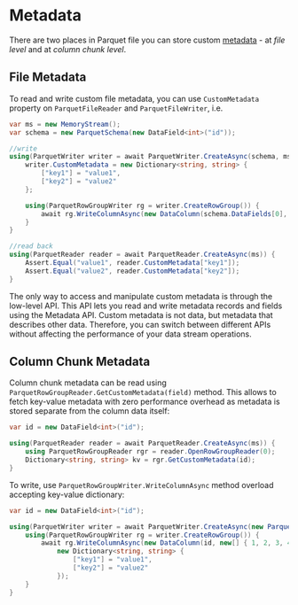 # Metadata

There are two places in Parquet file you can store custom [metadata](https://parquet.apache.org/docs/file-format/metadata/) - at *file level* and at *column chunk level*.

## File Metadata

To read and write custom file metadata, you can use `CustomMetadata` property on `ParquetFileReader` and `ParquetFileWriter`, i.e.

```csharp
var ms = new MemoryStream();
var schema = new ParquetSchema(new DataField<int>("id"));

//write
using(ParquetWriter writer = await ParquetWriter.CreateAsync(schema, ms)) {
    writer.CustomMetadata = new Dictionary<string, string> {
        ["key1"] = "value1",
        ["key2"] = "value2"
    };

    using(ParquetRowGroupWriter rg = writer.CreateRowGroup()) {
        await rg.WriteColumnAsync(new DataColumn(schema.DataFields[0], new[] { 1, 2, 3, 4 }));
    }
}

//read back
using(ParquetReader reader = await ParquetReader.CreateAsync(ms)) {
    Assert.Equal("value1", reader.CustomMetadata["key1"]);
    Assert.Equal("value2", reader.CustomMetadata["key2"]);
}
```

The only way to access and manipulate custom metadata is through the low-level API. This API lets you read and write metadata records and fields using the Metadata API. Custom metadata is not data, but metadata that describes other data. Therefore, you can switch between different APIs without affecting the performance of your data stream operations.

## Column Chunk Metadata

Column chunk metadata can be read using `ParquetRowGroupReader.GetCustomMetadata(field)` method. This allows to fetch key-value metadata with zero performance overhead as metadata is stored separate from the column data itself:

```csharp
var id = new DataField<int>("id");

using(ParquetReader reader = await ParquetReader.CreateAsync(ms)) {
    using ParquetRowGroupReader rgr = reader.OpenRowGroupReader(0);
    Dictionary<string, string> kv = rgr.GetCustomMetadata(id);
}
```

To write, use `ParquetRowGroupWriter.WriteColumnAsync` method overload accepting key-value dictionary:

```csharp
var id = new DataField<int>("id");

using(ParquetWriter writer = await ParquetWriter.CreateAsync(new ParquetSchema(id), ms)) {
    using(ParquetRowGroupWriter rg = writer.CreateRowGroup()) {
        await rg.WriteColumnAsync(new DataColumn(id, new[] { 1, 2, 3, 4 }),
            new Dictionary<string, string> {
                ["key1"] = "value1",
                ["key2"] = "value2"
            });
    }
}
```

